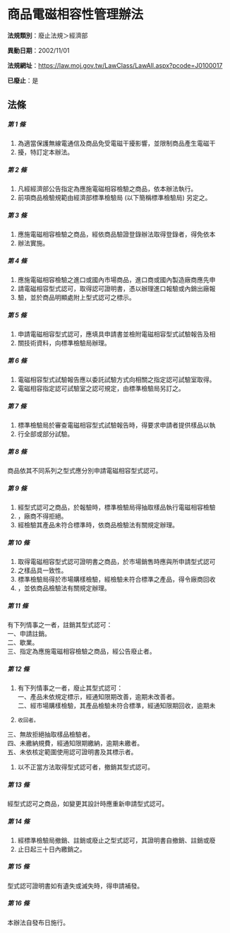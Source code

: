 # 商品電磁相容性管理辦法

**法規類別**：廢止法規＞經濟部

**異動日期**：2002/11/01  

**法規網址**：https://law.moj.gov.tw/LawClass/LawAll.aspx?pcode=J0100017

**已廢止**：是



## 法條
##### 第 1 條
1. 為適當保護無線電通信及商品免受電磁干擾影響，並限制商品產生電磁干
1. 擾，特訂定本辦法。

##### 第 2 條
1. 凡經經濟部公告指定為應施電磁相容檢驗之商品，依本辦法執行。
1. 前項商品檢驗規範由經濟部標準檢驗局 (以下簡稱標準檢驗局) 另定之。

##### 第 3 條
1. 應施電磁相容檢驗之商品，經依商品驗證登錄辦法取得登錄者，得免依本
1. 辦法實施。

##### 第 4 條
1. 應施電磁相容檢驗之進口或國內市場商品，進口商或國內製造廠商應先申
1. 請電磁相容型式認可，取得認可證明書，憑以辦理進口報驗或內銷出廠報
1. 驗，並於商品明顯處附上型式認可之標示。

##### 第 5 條
1. 申請電磁相容型式認可，應填具申請書並檢附電磁相容型式試驗報告及相
1. 關技術資料，向標準檢驗局辦理。

##### 第 6 條
1. 電磁相容型式試驗報告應以委託試驗方式向相關之指定認可試驗室取得。
1. 電磁相容指定認可試驗室之認可規定，由標準檢驗局另訂之。

##### 第 7 條
1. 標準檢驗局於審查電磁相容型式試驗報告時，得要求申請者提供樣品以執
1. 行全部或部分試驗。

##### 第 8 條
商品依其不同系列之型式應分別申請電磁相容型式認可。

##### 第 9 條
1. 經型式認可之商品，於報驗時，標準檢驗局得抽取樣品執行電磁相容檢驗
1. ，廠商不得拒絕。
1. 經檢驗其產品未符合標準時，依商品檢驗法有關規定辦理。

##### 第 10 條
1. 取得電磁相容型式認可證明書之商品，於市場銷售時應與所申請型式認可
1. 之樣品具一致性。
1. 標準檢驗局得於市場購樣檢驗，經檢驗未符合標準之產品，得令廠商回收
1. ，並依商品檢驗法有關規定辦理。

##### 第 11 條
有下列情事之一者，註銷其型式認可：  
一、申請註銷。  
二、歇業。  
三、指定為應施電磁相容檢驗之商品，經公告廢止者。  

##### 第 12 條
1. 有下列情事之一者，廢止其型式認可：  
一、產品未依規定標示，經通知限期改善，逾期未改善者。  
二、經市場購樣檢驗，其產品檢驗未符合標準，經通知限期回收，逾期未
1.     收回者。  
三、無故拒絕抽取樣品檢驗者。  
四、未繳納規費，經通知限期繳納，逾期未繳者。  
五、未依核定範圍使用認可證明書及其標示者。
1. 以不正當方法取得型式認可者，撤銷其型式認可。

##### 第 13 條
經型式認可之商品，如變更其設計時應重新申請型式認可。

##### 第 14 條
1. 經標準檢驗局撤銷、註銷或廢止之型式認可，其證明書自撤銷、註銷或廢
1. 止日起三十日內繳銷之。

##### 第 15 條
型式認可證明書如有遺失或滅失時，得申請補發。

##### 第 16 條
本辦法自發布日施行。


